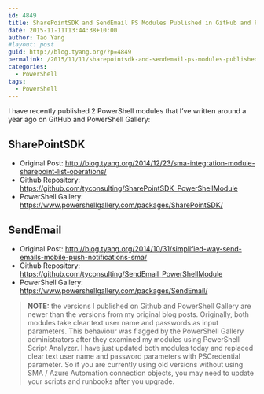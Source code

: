 ```yaml
---
id: 4849
title: SharePointSDK and SendEmail PS Modules Published in GitHub and PowerShell Gallery
date: 2015-11-11T13:44:38+10:00
author: Tao Yang
#layout: post
guid: http://blog.tyang.org/?p=4849
permalink: /2015/11/11/sharepointsdk-and-sendemail-ps-modules-published-in-github-and-powershell-gallery/
categories:
  - PowerShell
tags:
  - PowerShell
---
```

I have recently published 2 PowerShell modules that I’ve written around a year ago on GitHub and PowerShell Gallery:

## SharePointSDK

* Original Post: <a title="http://blog.tyang.org/2014/12/23/sma-integration-module-sharepoint-list-operations/" href="http://blog.tyang.org/2014/12/23/sma-integration-module-sharepoint-list-operations/">http://blog.tyang.org/2014/12/23/sma-integration-module-sharepoint-list-operations/</a>
* Github Repository: <a title="https://github.com/tyconsulting/SharePointSDK_PowerShellModule" href="https://github.com/tyconsulting/SharePointSDK_PowerShellModule">https://github.com/tyconsulting/SharePointSDK_PowerShellModule</a>
* PowerShell Gallery: <a title="https://www.powershellgallery.com/packages/SharePointSDK/" href="https://www.powershellgallery.com/packages/SharePointSDK/">https://www.powershellgallery.com/packages/SharePointSDK/</a>

## SendEmail

* Original Post: <a href="http://blog.tyang.org/2014/10/31/simplified-way-send-emails-mobile-push-notifications-sma/">http://blog.tyang.org/2014/10/31/simplified-way-send-emails-mobile-push-notifications-sma/</a>
* Github Repository: <a title="https://github.com/tyconsulting/SendEmail_PowerShellModule" href="https://github.com/tyconsulting/SendEmail_PowerShellModule">https://github.com/tyconsulting/SendEmail_PowerShellModule</a>
* PowerShell Gallery: <a title="https://www.powershellgallery.com/packages/SendEmail/" href="https://www.powershellgallery.com/packages/SendEmail/">https://www.powershellgallery.com/packages/SendEmail/</a>

>**NOTE:** the versions I published on Github and PowerShell Gallery are newer than the versions from my original blog posts. Originally, both modules take clear text user name and passwords as input parameters. This behaviour was flagged by the PowerShell Gallery administrators after they examined my modules using PowerShell Script Analyzer. I have just updated both modules today and replaced clear text user name and password parameters with PSCredential parameter. So if you are currently using old versions without using SMA / Azure Automation connection objects, you may need to update your scripts and runbooks after you upgrade.
